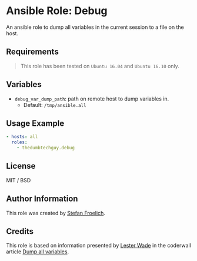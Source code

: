 # Ansible Role: Debug

An ansible role to dump all variables in the current session to a file on the host.

## Requirements

> This role has been tested on `Ubuntu 16.04` and `Ubuntu 16.10` only.

## Variables

- `debug_var_dump_path`: path on remote host to dump variables in.
  - Default: `/tmp/ansible.all`

## Usage Example

```yaml
- hosts: all
  roles:
    - thedumbtechguy.debug
```


## License

MIT / BSD

## Author Information

This role was created by [Stefan Froelich](https://thedumbtechguy.blogspot.com/).

## Credits

This role is based on information presented by [Lester Wade](https://coderwall.com/lwade) in the coderwall article [Dump all variables](https://coderwall.com/p/13lh6w/dump-all-variables).